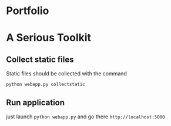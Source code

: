 # Portfolio

# A Serious Toolkit

## Collect static files

Static files should be collected with the command

`python webapp.py collectstatic`

## Run application

just launch `python webapp.py`
and go there `http://localhost:5000`